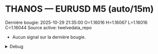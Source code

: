 # THANOS — EURUSD M5 (auto/15m)
Dernière bougie: 2025-10-29 21:35:00  O=1.16016  H=1.16067  L=1.16016  C=1.16044
Source active: twelvedata_repo

- Aucun signal sur la dernière bougie.

<details><summary>Debug</summary>

- TD_API_KEY manquant.

</details>